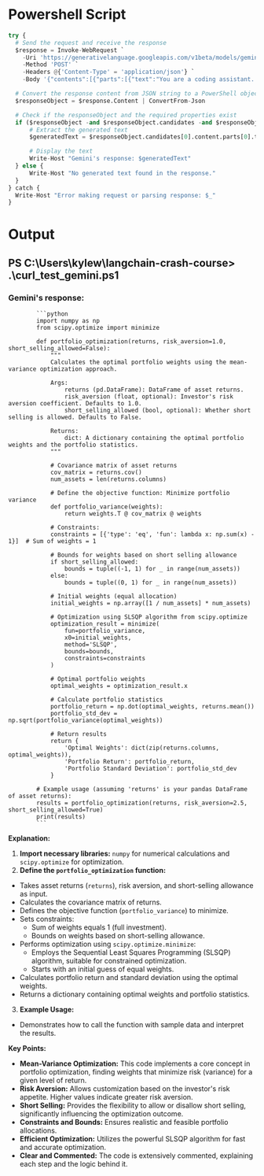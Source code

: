 # Powershell Script
```python
try {
  # Send the request and receive the response
  $response = Invoke-WebRequest `
    -Uri 'https://generativelanguage.googleapis.com/v1beta/models/gemini-1.5-pro-latest:generateContent?key=AIzaSyA9NIC8uoENoRIRke9QxcPP9QPnyPuKWaM' `
    -Method 'POST' `
    -Headers @{'Content-Type' = 'application/json'} `
    -Body '{"contents":[{"parts":[{"text":"You are a coding assistant. Your task is to generate a code snippet that accomplishes a specific goal. The code snippet must be concise, efficient, and well-commented for clarity. Consider any constraints or requirements provided for the task. If the task does not specify a programming language, default to Python. Demonstrate an extremely complex example. "}]}]}'

  # Convert the response content from JSON string to a PowerShell object
  $responseObject = $response.Content | ConvertFrom-Json

  # Check if the responseObject and the required properties exist
  if ($responseObject -and $responseObject.candidates -and $responseObject.candidates.Count -gt 0 -and $responseObject.candidates[0].content.parts.Count -gt 0) {
      # Extract the generated text
      $generatedText = $responseObject.candidates[0].content.parts[0].text

      # Display the text
      Write-Host "Gemini's response: $generatedText"
  } else {
      Write-Host "No generated text found in the response."
  }
} catch {
  Write-Host "Error making request or parsing response: $_"
}

```

# Output
## PS C:\Users\kylew\langchain-crash-course> .\curl_test_gemini.ps1


### Gemini's response:
            ```python
            import numpy as np
            from scipy.optimize import minimize

            def portfolio_optimization(returns, risk_aversion=1.0, short_selling_allowed=False):
                """
                Calculates the optimal portfolio weights using the mean-variance optimization approach.

                Args:
                    returns (pd.DataFrame): DataFrame of asset returns.
                    risk_aversion (float, optional): Investor's risk aversion coefficient. Defaults to 1.0.
                    short_selling_allowed (bool, optional): Whether short selling is allowed. Defaults to False.

                Returns:
                    dict: A dictionary containing the optimal portfolio weights and the portfolio statistics.
                """

                # Covariance matrix of asset returns
                cov_matrix = returns.cov()
                num_assets = len(returns.columns)

                # Define the objective function: Minimize portfolio variance
                def portfolio_variance(weights):
                    return weights.T @ cov_matrix @ weights

                # Constraints:
                constraints = [{'type': 'eq', 'fun': lambda x: np.sum(x) - 1}]  # Sum of weights = 1

                # Bounds for weights based on short selling allowance
                if short_selling_allowed:
                    bounds = tuple((-1, 1) for _ in range(num_assets))
                else:
                    bounds = tuple((0, 1) for _ in range(num_assets))

                # Initial weights (equal allocation)
                initial_weights = np.array([1 / num_assets] * num_assets)

                # Optimization using SLSQP algorithm from scipy.optimize
                optimization_result = minimize(
                    fun=portfolio_variance,
                    x0=initial_weights,
                    method='SLSQP',
                    bounds=bounds,
                    constraints=constraints
                )

                # Optimal portfolio weights
                optimal_weights = optimization_result.x

                # Calculate portfolio statistics
                portfolio_return = np.dot(optimal_weights, returns.mean())
                portfolio_std_dev = np.sqrt(portfolio_variance(optimal_weights))

                # Return results
                return {
                    'Optimal Weights': dict(zip(returns.columns, optimal_weights)),
                    'Portfolio Return': portfolio_return,
                    'Portfolio Standard Deviation': portfolio_std_dev
                }

            # Example usage (assuming 'returns' is your pandas DataFrame of asset returns):
            results = portfolio_optimization(returns, risk_aversion=2.5, short_selling_allowed=True)
            print(results)
            ```

**Explanation:**

1. **Import necessary libraries:** `numpy` for numerical calculations and `scipy.optimize` for optimization.
2. **Define the `portfolio_optimization` function:**
- Takes asset returns (`returns`), risk aversion, and short-selling allowance as input.
- Calculates the covariance matrix of returns.
- Defines the objective function (`portfolio_variance`) to minimize.
- Sets constraints:
    - Sum of weights equals 1 (full investment).
    - Bounds on weights based on short-selling allowance.
- Performs optimization using `scipy.optimize.minimize`:
    - Employs the Sequential Least Squares Programming (SLSQP) algorithm, suitable for constrained optimization.
    - Starts with an initial guess of equal weights.
- Calculates portfolio return and standard deviation using the optimal weights.
- Returns a dictionary containing optimal weights and portfolio statistics.
3. **Example Usage:**
- Demonstrates how to call the function with sample data and interpret the results.

**Key Points:**

- **Mean-Variance Optimization:** This code implements a core concept in portfolio optimization, finding weights that minimize risk (variance) for a given level of return.
- **Risk Aversion:** Allows customization based on the investor's risk appetite. Higher values indicate greater risk aversion.
- **Short Selling:** Provides the flexibility to allow or disallow short selling, significantly influencing the optimization outcome.
- **Constraints and Bounds:** Ensures realistic and feasible portfolio allocations.
- **Efficient Optimization:** Utilizes the powerful SLSQP algorithm for fast and accurate optimization.
- **Clear and Commented:** The code is extensively commented, explaining each step and the logic behind it.